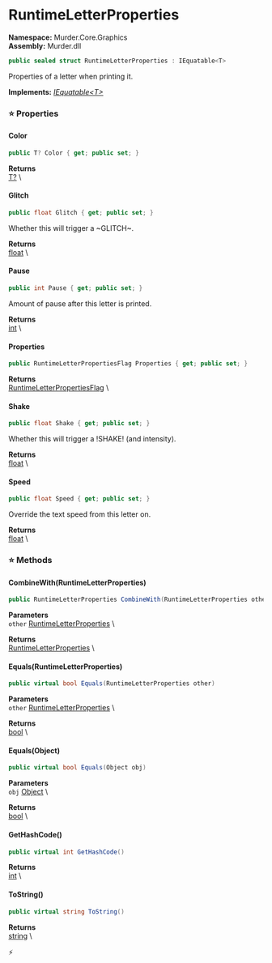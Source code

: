 # RuntimeLetterProperties

**Namespace:** Murder.Core.Graphics \
**Assembly:** Murder.dll

```csharp
public sealed struct RuntimeLetterProperties : IEquatable<T>
```

Properties of a letter when printing it.

**Implements:** _[IEquatable\<T\>](https://learn.microsoft.com/en-us/dotnet/api/System.IEquatable-1?view=net-7.0)_

### ⭐ Properties
#### Color
```csharp
public T? Color { get; public set; }
```

**Returns** \
[T?](https://learn.microsoft.com/en-us/dotnet/api/System.Nullable-1?view=net-7.0) \
#### Glitch
```csharp
public float Glitch { get; public set; }
```

Whether this will trigger a ~GLITCH~.

**Returns** \
[float](https://learn.microsoft.com/en-us/dotnet/api/System.Single?view=net-7.0) \
#### Pause
```csharp
public int Pause { get; public set; }
```

Amount of pause after this letter is printed.

**Returns** \
[int](https://learn.microsoft.com/en-us/dotnet/api/System.Int32?view=net-7.0) \
#### Properties
```csharp
public RuntimeLetterPropertiesFlag Properties { get; public set; }
```

**Returns** \
[RuntimeLetterPropertiesFlag](../../../Murder/Core/Graphics/RuntimeLetterPropertiesFlag.html) \
#### Shake
```csharp
public float Shake { get; public set; }
```

Whether this will trigger a !SHAKE! (and intensity).

**Returns** \
[float](https://learn.microsoft.com/en-us/dotnet/api/System.Single?view=net-7.0) \
#### Speed
```csharp
public float Speed { get; public set; }
```

Override the text speed from this letter on.

**Returns** \
[float](https://learn.microsoft.com/en-us/dotnet/api/System.Single?view=net-7.0) \
### ⭐ Methods
#### CombineWith(RuntimeLetterProperties)
```csharp
public RuntimeLetterProperties CombineWith(RuntimeLetterProperties other)
```

**Parameters** \
`other` [RuntimeLetterProperties](../../../Murder/Core/Graphics/RuntimeLetterProperties.html) \

**Returns** \
[RuntimeLetterProperties](../../../Murder/Core/Graphics/RuntimeLetterProperties.html) \

#### Equals(RuntimeLetterProperties)
```csharp
public virtual bool Equals(RuntimeLetterProperties other)
```

**Parameters** \
`other` [RuntimeLetterProperties](../../../Murder/Core/Graphics/RuntimeLetterProperties.html) \

**Returns** \
[bool](https://learn.microsoft.com/en-us/dotnet/api/System.Boolean?view=net-7.0) \

#### Equals(Object)
```csharp
public virtual bool Equals(Object obj)
```

**Parameters** \
`obj` [Object](https://learn.microsoft.com/en-us/dotnet/api/System.Object?view=net-7.0) \

**Returns** \
[bool](https://learn.microsoft.com/en-us/dotnet/api/System.Boolean?view=net-7.0) \

#### GetHashCode()
```csharp
public virtual int GetHashCode()
```

**Returns** \
[int](https://learn.microsoft.com/en-us/dotnet/api/System.Int32?view=net-7.0) \

#### ToString()
```csharp
public virtual string ToString()
```

**Returns** \
[string](https://learn.microsoft.com/en-us/dotnet/api/System.String?view=net-7.0) \



⚡